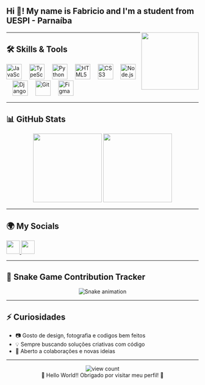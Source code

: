 <h2 align="left">Hi 👋! My name is Fabricio and I'm a student from UESPI - Parnaíba</h2>

<img align="right" height="150" src="https://gifdb.com/images/high/killua-zoldyck-bored-yawn-86i9nr7v09sg6f9f.gif" />

---

## 🛠️ Skills & Tools

<div align="left">
  <!-- Linguagens -->
  <img src="https://cdn.jsdelivr.net/gh/devicons/devicon/icons/javascript/javascript-original.svg" height="40" alt="JavaScript" />
  <img width="12" />
  <img src="https://cdn.jsdelivr.net/gh/devicons/devicon/icons/typescript/typescript-original.svg" height="40" alt="TypeScript" />
  <img width="12" />
  <img src="https://cdn.jsdelivr.net/gh/devicons/devicon/icons/python/python-original.svg" height="40" alt="Python" />
  <img width="12" />
  
  <!-- Front-end -->
  <img src="https://cdn.jsdelivr.net/gh/devicons/devicon/icons/html5/html5-original.svg" height="40" alt="HTML5" />
  <img width="12" />
  <img src="https://cdn.jsdelivr.net/gh/devicons/devicon/icons/css3/css3-original.svg" height="40" alt="CSS3" />
  <img width="12" />
  
  <!-- Back-end -->
  <img src="https://cdn.jsdelivr.net/gh/devicons/devicon/icons/nodejs/nodejs-original.svg" height="40" alt="Node.js" />
  <img width="12" />
  <img src="https://cdn.jsdelivr.net/gh/devicons/devicon/icons/django/django-plain.svg" height="40" alt="Django" />
  <img width="12" />
  
  <!-- Ferramentas -->
  <img src="https://cdn.jsdelivr.net/gh/devicons/devicon/icons/git/git-original.svg" height="40" alt="Git" />
  <img width="12" />
  <img src="https://cdn.jsdelivr.net/gh/devicons/devicon/icons/figma/figma-original.svg" height="40" alt="Figma" />
</div>

---

## 📊 GitHub Stats

<div align="center">
  <img height="180em" src="https://github-readme-stats.vercel.app/api?username=Fabricio-Fontenele&show_icons=true&theme=tokyonight" />
  <img height="180em" src="https://github-readme-stats.vercel.app/api/top-langs/?username=Fabricio-Fontenele&layout=compact&theme=tokyonight" />
</div>

---

## 🌍 My Socials

<div align="left">
  <a href="https://www.instagram.com/_fabriciovieira_a/" target="_blank">
    <img src="https://img.shields.io/static/v1?message=Instagram&logo=instagram&label=&color=E4405F&logoColor=white&labelColor=&style=for-the-badge" height="35" />
  </a>
  <a href="https://www.linkedin.com/in/fabricio-fontenele-302975333/" target="_blank">
    <img src="https://img.shields.io/static/v1?message=LinkedIn&logo=linkedin&label=&color=0077B5&logoColor=white&labelColor=&style=for-the-badge" height="35" />
  </a>
</div>

---

## 🐍 Snake Game Contribution Tracker

<div align="center">
  <img src="https://raw.githubusercontent.com/Fabricio-Fontenele/Fabricio-Fontenele/output/snake.svg" alt="Snake animation" />
</div>

---

## ⚡ Curiosidades

- 📷 Gosto de design, fotografia e codigos bem feitos  
- 💡 Sempre buscando soluções criativas com código  
- 🤝 Aberto a colaborações e novas ideias  

---

<p align="center">
  <img src="https://komarev.com/ghpvc/?username=Fabricio-Fontenele&label=Visualizações&color=blue&style=flat" alt="view count"/>
  <br />
  👾 Hello World!! Obrigado por visitar meu perfil! 🚀
</p>
